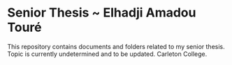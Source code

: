 # Senior Thesis ~ Elhadji Amadou Touré

This repository contains documents and folders related to my senior thesis. Topic is currently undetermined and to be updated. Carleton College.
